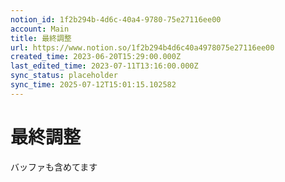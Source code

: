 ```yaml
---
notion_id: 1f2b294b-4d6c-40a4-9780-75e27116ee00
account: Main
title: 最終調整
url: https://www.notion.so/1f2b294b4d6c40a4978075e27116ee00
created_time: 2023-06-20T15:29:00.000Z
last_edited_time: 2023-07-11T13:16:00.000Z
sync_status: placeholder
sync_time: 2025-07-12T15:01:15.102582
---
```

# 最終調整

バッファも含めてます